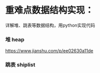 # 重难点数据结构实现：
详解堆、跳表等数据结构，用python实现代码



### 堆 heap

https://www.jianshu.com/p/ee02630a11de



### 跳表 shiplist

